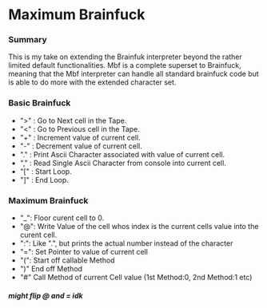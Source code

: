 # Maximum Brainfuck

### Summary
This is my take on extending the Brainfuk interpreter beyond the rather limited default functionalities. Mbf is a complete superset to Brainfuck, meaning that the Mbf interpreter can handle all standard brainfuck code but is able to do more with the extended character set.


### Basic Brainfuck
- ">" : Go to Next cell in the Tape.
- "<" : Go to Previous cell in the Tape.
- "+" : Increment value of current cell.
- "-" : Decrement value of current cell.
- "." : Print Ascii Character associated with value of current cell.
- "," : Read Single Ascii Character from console into current cell. 
- "[" : Start Loop.
- "]" : End Loop.
### Maximum Brainfuck
- "_":  Floor curent cell to 0.
- "@":  Write Value of the cell whos index is the current cells value into the curent cell.
- ":":  Like ".", but prints the actual number instead of the character
- "=":  Set Pointer to value of current cell 
- "(":  Start off callable  Method
- ")"   End off Method
- "#"   Call Method of current Cell value (1st Method:0, 2nd Method:1 etc)

##### might flip @ and = idk